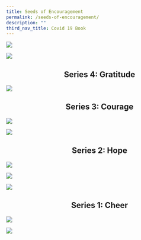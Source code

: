 ```yaml
---
title: Seeds of Encouragement
permalink: /seeds-of-encouragement/
description: ""
third_nav_title: Covid 19 Book
---
```

![](/images/Seeds-of-Encouragement-page-001-768x1087.jpeg)

![](/images/whatsapp.jpg)

<h2 style="text-align: center;">Series 4: Gratitude</h2>

![](/images/series4.jpg)

<h2 style="text-align: center;">Series 3: Courage</h2>

![](/images/series%203.jpg)

![](/images/set3_2.jpg)

<h2 style="text-align: center;">Series 2: Hope</h2>

![](/images/set2_1.jpg)

![](/images/set2_2.jpg)

![](/images/set2_3.jpg)


<h2 style="text-align: center;">Series 1: Cheer</h2>

![](/images/set%201_1.jpg)

![](/images/set%201_2.jpg)
